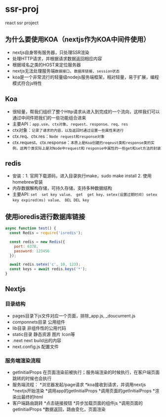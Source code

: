 # ssr-proj
react ssr project

## 为什么要使用KOA（nextjs作为KOA中间件使用）
* nextjs自身带有服务器，只处理SSR渲染
* 处理HTTP请求，并根据请求数据返回相应内容
* 根据域名之类的HOST来定位服务器
* nextjs无法处理服务端`数据接口`、`数据库链接`、`session状态`
* koa是一个非常流行的轻量级nodejs服务端框架，相对轻量，易于扩展，编程模式符合js特性

## Koa
* 很轻量，帮我们组织了整个Http请求从进入到完成的一个流向，这样我们可以通过中间件把我们的一些功能组合进来
* 主要API：`app.use`、`ctx对象`、`request、response、req、res`
* ctx对象：`记录了请求的内容，以及返回时通过设置一些属性来进行`
* ctx.req、ctx.res：`Node request和response对象`
* ctx.request、ctx.response：`本质上是Koa创建的reqeust类和response类的实例，这两个类实际上是对Node中request和`
  `response中属性的一些get和set方法的封装`

## redis
* 安装：1. 官网下载源码，进入目录执行make，sudo make install 2. 使用homebrew安装
* 内存数据解构存储，可持久存储，支持多种数据结构
* 主要API: `set  set key value、 get  get key、setex(设置过期时间) setex key expired(ms) value、 DEL DEL key`

## 使用ioredis进行数据库链接
```javascript
async function test() {
  const Redis = require('isredis');

  const redis = new Redis({
    port: 6378,
    password: 123456
  });

  await redis.setex('c', 10, 123);
  const keys = await redis.keys('*');
}
```

## Nextjs
### 目录结构
* pages目录下js文件对应一个页面，排除_app.js, _doucument.js
* componnets目录 公用组件
* lib目录 非组件性的公用代码
* static目录 静态资源 图片 Icon等
* .next next build出的内容
* next.config.js 配置文件

### 服务端渲染流程
* getInitialProps 在页面渲染前被执行；服务端渲染的时候执行，在客户端页面跳转的时候也会执行
* 服务端流程：
  *浏览器发起/page请求
  *koa接收到请求，并调用nextjs
  *nextjs开始渲染
  *调用app的getInitialProps
  *调用页面的getInitialProps
  *渲染出最终的html
* 客户端路由跳转
  *点击链接按钮
  *异步加载页面的组件js
  *调用页面的getInitialProps
  *数据返回，路由变化，页面渲染